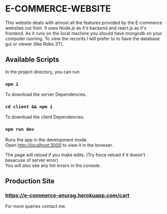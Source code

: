 # E-COMMERCE-WEBSITE

This website deals with almost all the features provided by the E-commerce websites out their. It uses Node.js as it's backend and react.js as it's frontend.
As it runs on the local machine you should have mongodb on your computer running. To view the records I will prefer to to have the database gui or viewer (like Robo 3T).

## Available Scripts

In the project directory, you can run:

### `npm i`

To download the server Dependencies.


### `cd client && npm i`

To download the client Dependencies.


### `npm run dev`

Runs the app in the development mode.<br />
Open [http://localhost:3000](http://localhost:3000) to view it in the browser.

The page will reload if you make edits. (Try force reload if it doesn't besacuse of server error)<br />
You will also see any lint errors in the console.

## Production Site

### https://e-commerce-anurag.herokuapp.com/cart


For more queries contact me.
